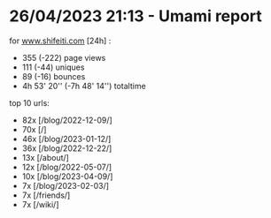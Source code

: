 # 26/04/2023 21:13 - Umami report
for www.shifeiti.com [24h] :

 - 355 (-222) page views
 - 111 (-44) uniques
 - 89 (-16) bounces
 - 4h 53' 20'' (-7h 48' 14'') totaltime


top 10 urls:
 - 82x [/blog/2022-12-09/]
 - 70x [/]
 - 46x [/blog/2023-01-12/]
 - 36x [/blog/2022-12-22/]
 - 13x [/about/]
 - 12x [/blog/2022-05-07/]
 - 10x [/blog/2023-04-09/]
 - 7x [/blog/2023-02-03/]
 - 7x [/friends/]
 - 7x [/wiki/]


